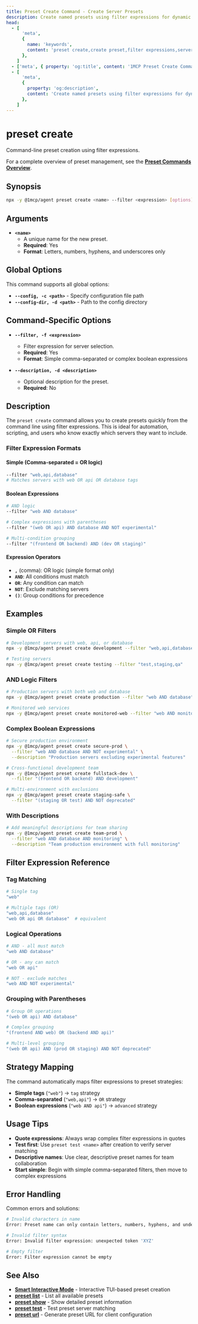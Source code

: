 ```yaml
---
title: Preset Create Command - Create Server Presets
description: Create named presets using filter expressions for dynamic server selection. Define server combinations that can be activated instantly.
head:
  - [
      'meta',
      {
        name: 'keywords',
        content: 'preset create,create preset,filter expressions,server selection,dynamic configuration',
      },
    ]
  - ['meta', { property: 'og:title', content: '1MCP Preset Create Command Reference' }]
  - [
      'meta',
      {
        property: 'og:description',
        content: 'Create named presets using filter expressions for dynamic server selection.',
      },
    ]
---
```


# preset create

Command-line preset creation using filter expressions.

For a complete overview of preset management, see the **[Preset Commands Overview](./index)**.

## Synopsis

```bash
npx -y @1mcp/agent preset create <name> --filter <expression> [options]
```

## Arguments

- **`<name>`**
  - A unique name for the new preset.
  - **Required**: Yes
  - **Format**: Letters, numbers, hyphens, and underscores only

## Global Options

This command supports all global options:

- **`--config, -c <path>`** - Specify configuration file path
- **`--config-dir, -d <path>`** - Path to the config directory

## Command-Specific Options

- **`--filter, -f <expression>`**
  - Filter expression for server selection.
  - **Required**: Yes
  - **Format**: Simple comma-separated or complex boolean expressions

- **`--description, -d <description>`**
  - Optional description for the preset.
  - **Required**: No

## Description

The `preset create` command allows you to create presets quickly from the command line using filter expressions. This is ideal for automation, scripting, and users who know exactly which servers they want to include.

### Filter Expression Formats

#### Simple (Comma-separated = OR logic)

```bash
--filter "web,api,database"
# Matches servers with web OR api OR database tags
```

#### Boolean Expressions

```bash
# AND logic
--filter "web AND database"

# Complex expressions with parentheses
--filter "(web OR api) AND database AND NOT experimental"

# Multi-condition grouping
--filter "(frontend OR backend) AND (dev OR staging)"
```

#### Expression Operators

- **`,`** (comma): OR logic (simple format only)
- **`AND`**: All conditions must match
- **`OR`**: Any condition can match
- **`NOT`**: Exclude matching servers
- **`()`**: Group conditions for precedence

## Examples

### Simple OR Filters

```bash
# Development servers with web, api, or database
npx -y @1mcp/agent preset create development --filter "web,api,database"

# Testing servers
npx -y @1mcp/agent preset create testing --filter "test,staging,qa"
```

### AND Logic Filters

```bash
# Production servers with both web and database
npx -y @1mcp/agent preset create production --filter "web AND database"

# Monitored web services
npx -y @1mcp/agent preset create monitored-web --filter "web AND monitoring"
```

### Complex Boolean Expressions

```bash
# Secure production environment
npx -y @1mcp/agent preset create secure-prod \
  --filter "web AND database AND NOT experimental" \
  --description "Production servers excluding experimental features"

# Cross-functional development team
npx -y @1mcp/agent preset create fullstack-dev \
  --filter "(frontend OR backend) AND development"

# Multi-environment with exclusions
npx -y @1mcp/agent preset create staging-safe \
  --filter "(staging OR test) AND NOT deprecated"
```

### With Descriptions

```bash
# Add meaningful descriptions for team sharing
npx -y @1mcp/agent preset create team-prod \
  --filter "web AND database AND monitoring" \
  --description "Team production environment with full monitoring"
```

## Filter Expression Reference

### Tag Matching

```bash
# Single tag
"web"

# Multiple tags (OR)
"web,api,database"
"web OR api OR database"  # equivalent
```

### Logical Operations

```bash
# AND - all must match
"web AND database"

# OR - any can match
"web OR api"

# NOT - exclude matches
"web AND NOT experimental"
```

### Grouping with Parentheses

```bash
# Group OR operations
"(web OR api) AND database"

# Complex grouping
"(frontend AND web) OR (backend AND api)"

# Multi-level grouping
"(web OR api) AND (prod OR staging) AND NOT deprecated"
```

## Strategy Mapping

The command automatically maps filter expressions to preset strategies:

- **Simple tags** (`"web"`) → `tag` strategy
- **Comma-separated** (`"web,api"`) → `OR` strategy
- **Boolean expressions** (`"web AND api"`) → `advanced` strategy

## Usage Tips

- **Quote expressions**: Always wrap complex filter expressions in quotes
- **Test first**: Use `preset test <name>` after creation to verify server matching
- **Descriptive names**: Use clear, descriptive preset names for team collaboration
- **Start simple**: Begin with simple comma-separated filters, then move to complex expressions

## Error Handling

Common errors and solutions:

```bash
# Invalid characters in name
Error: Preset name can only contain letters, numbers, hyphens, and underscores

# Invalid filter syntax
Error: Invalid filter expression: unexpected token 'XYZ'

# Empty filter
Error: Filter expression cannot be empty
```

## See Also

- **[Smart Interactive Mode](./)** - Interactive TUI-based preset creation
- **[preset list](./list)** - List all available presets
- **[preset show](./show)** - Show detailed preset information
- **[preset test](./test)** - Test preset server matching
- **[preset url](./url)** - Generate preset URL for client configuration
